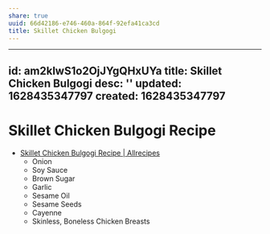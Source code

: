 ```yaml
---
share: true
uuid: 66d42186-e746-460a-864f-92efa41ca3cd
title: Skillet Chicken Bulgogi
---
```

---
id: am2klwS1o2OjJYgQHxUYa
title: Skillet Chicken Bulgogi
desc: ''
updated: 1628435347797
created: 1628435347797
---

# Skillet Chicken Bulgogi Recipe
*   [Skillet Chicken Bulgogi Recipe | Allrecipes](https://www.allrecipes.com/recipe/240400/skillet-chicken-bulgogi/)
    *   Onion
    *   Soy Sauce
    *   Brown Sugar
    *   Garlic
    *   Sesame Oil
    *   Sesame Seeds
    *   Cayenne
    *   Skinless, Boneless Chicken Breasts
